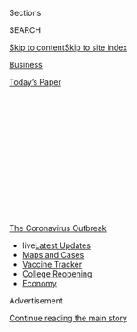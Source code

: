 <div id="app">

<div>

<div>

<div>

<div class="NYTAppHideMasthead css-1q2w90k e1suatyy0">

<div class="section css-ui9rw0 e1suatyy2">

<div class="css-eph4ug er09x8g0">

<div class="css-6n7j50">

</div>

<span class="css-1dv1kvn">Sections</span>

<div class="css-10488qs">

<span class="css-1dv1kvn">SEARCH</span>

</div>

[Skip to content](#site-content)[Skip to site
index](#site-index)

</div>

<div id="masthead-section-label" class="css-1wr3we4 eaxe0e00">

[Business](https://www.nytimes3xbfgragh.onion/section/business)

</div>

<div class="css-10698na e1huz5gh0">

</div>

</div>

<div id="masthead-bar-one" class="section hasLinks css-15hmgas e1csuq9d3">

<div class="css-uqyvli e1csuq9d0">

</div>

<div class="css-1uqjmks e1csuq9d1">

</div>

<div class="css-9e9ivx">

[](https://myaccount.nytimes3xbfgragh.onion/auth/login?response_type=cookie&client_id=vi)

</div>

<div class="css-1bvtpon e1csuq9d2">

[Today’s
Paper](https://www.nytimes3xbfgragh.onion/section/todayspaper)

</div>

</div>

</div>

</div>

<div data-aria-hidden="false">

<div id="site-content" data-role="main">

<div>

<div class="css-1aor85t" style="opacity:0.000000001;z-index:-1;visibility:hidden">

<div class="css-1hqnpie">

<div class="css-epjblv">

<span class="css-17xtcya">[Business](/section/business)</span><span class="css-x15j1o">|</span><span class="css-fwqvlz">The
United States Is Reopening Many of the Wrong
Schools</span>

</div>

<div class="css-k008qs">

<div class="css-1iwv8en">

<span class="css-18z7m18"></span>

<div>

</div>

</div>

<span class="css-1n6z4y">https://nyti.ms/2XqI8TE</span>

<div class="css-1705lsu">

<div class="css-4xjgmj">

<div class="css-4skfbu" data-role="toolbar" data-aria-label="Social Media Share buttons, Save button, and Comments Panel with current comment count" data-testid="share-tools">

  - 
  - 
  - 
  - 
    
    <div class="css-6n7j50">
    
    </div>

  - 

</div>

</div>

</div>

</div>

</div>

</div>

<div id="NYT_TOP_BANNER_REGION" class="css-13pd83m">

<div>

<div id="styln-prism-menu-1592847958612" class="section interactive-content interactive-size-medium css-1edisqu">

<div class="css-17ih8de interactive-body">

<div id="scroll-container" class="css-1gj85ro">

[<span class="styln-title-wrap"><span class="css-1pje3qr">The
Coronavirus</span><span class="css-1pje3qr">
Outbreak</span></span>](https://www.nytimes3xbfgragh.onion/news-event/coronavirus?action=click&pgtype=Article&state=default&region=TOP_BANNER&context=storylines_menu)

  - <span class="css-kqxiym" data-emphasize="true">live</span>[Latest
    Updates](https://www.nytimes3xbfgragh.onion/2020/08/03/world/coronavirus-covid-19.html?action=click&pgtype=Article&state=default&region=TOP_BANNER&context=storylines_menu)
  - [Maps and
    Cases](https://www.nytimes3xbfgragh.onion/interactive/2020/us/coronavirus-us-cases.html?action=click&pgtype=Article&state=default&region=TOP_BANNER&context=storylines_menu)
  - [Vaccine
    Tracker](https://www.nytimes3xbfgragh.onion/interactive/2020/science/coronavirus-vaccine-tracker.html?action=click&pgtype=Article&state=default&region=TOP_BANNER&context=storylines_menu)
  - [College
    Reopening](https://www.nytimes3xbfgragh.onion/2020/08/02/us/covid-college-reopening.html?action=click&pgtype=Article&state=default&region=TOP_BANNER&context=storylines_menu)
  - [Economy](https://www.nytimes3xbfgragh.onion/live/2020/08/03/business/stock-market-today-coronavirus?action=click&pgtype=Article&state=default&region=TOP_BANNER&context=storylines_menu)

</div>

</div>

</div>

</div>

</div>

<div id="top-wrapper" class="css-1sy8kpn">

<div id="top-slug" class="css-l9onyx">

Advertisement

</div>

[Continue reading the main
story](#after-top)

<div class="ad top-wrapper" style="text-align:center;height:100%;display:block;min-height:250px">

<div id="top" class="place-ad" data-position="top" data-size-key="top">

</div>

</div>

<div id="after-top">

</div>

</div>

<div>

<div id="sponsor-wrapper" class="css-1hyfx7x">

<div id="sponsor-slug" class="css-19vbshk">

Supported by

</div>

[Continue reading the main
story](#after-sponsor)

<div id="sponsor" class="ad sponsor-wrapper" style="text-align:center;height:100%;display:block">

</div>

<div id="after-sponsor">

</div>

</div>

<div class="css-186x18t">

economic View

</div>

<div class="css-1vkm6nb ehdk2mb0">

# The United States Is Reopening Many of the Wrong Schools

</div>

When it is safe enough to return to school, young children would benefit
the most. Yet financial pressures are pushing colleges to reopen most
rapidly, an economist says.

<div class="css-79elbk" data-testid="photoviewer-wrapper">

<div class="css-z3e15g" data-testid="photoviewer-wrapper-hidden">

</div>

<div class="css-1a48zt4 ehw59r15" data-testid="photoviewer-children">

![<span class="css-16f3y1r e13ogyst0" data-aria-hidden="true">An
elementary school in the Bronx closed in April because of the virus. New
York City schools are expected to reopen in the fall with hybrid
learning.</span><span class="css-cnj6d5 e1z0qqy90" itemprop="copyrightHolder"><span class="css-1ly73wi e1tej78p0">Credit...</span><span><span>Victor
J. Blue for The New York
Times</span></span></span>](https://static01.graylady3jvrrxbe.onion/images/2020/08/03/business/03Virus-View-01/merlin_171513666_77afb6d2-fcff-4e60-afd1-d509f326d13a-articleLarge.jpg?quality=75&auto=webp&disable=upscale)

</div>

</div>

<div class="css-18e8msd">

<div class="css-vp77d3 epjyd6m0">

<div class="css-1baulvz">

By <span class="css-1baulvz last-byline" itemprop="name">Susan
Dynarski</span>

</div>

</div>

  - 
    
    <div class="css-ld3wwf e16638kd2">
    
    Aug. 3,
    2020
    
    </div>

  - 
    
    <div class="css-4xjgmj">
    
    <div class="css-d8bdto" data-role="toolbar" data-aria-label="Social Media Share buttons, Save button, and Comments Panel with current comment count" data-testid="share-tools">
    
      - 
      - 
      - 
      - 
        
        <div class="css-6n7j50">
        
        </div>
    
      - 
    
    </div>
    
    </div>

</div>

</div>

<div class="section meteredContent css-1r7ky0e" name="articleBody" itemprop="articleBody">

<div class="css-1fanzo5 StoryBodyCompanionColumn">

<div class="css-53u6y8">

With [coronavirus
cases](https://www.nytimes3xbfgragh.onion/news-event/coronavirus)
spiking in [dozens of
states](https://www.nytimes3xbfgragh.onion/interactive/2020/07/09/us/coronavirus-cases-reopening-trends.html),
the prospect of anything resembling a normal school year is fading fast.

[Schools can’t safely
reopen](https://www.nytimes3xbfgragh.onion/2020/08/03/us/school-closing-coronavirus.html)
if infections are [exploding in the
communities](https://www.nytimes3xbfgragh.onion/interactive/2020/07/31/us/coronavirus-school-reopening-risk.html)
they serve.

But in regions where the pandemic appears to be under control, it is
most important to get the youngest children back into school buildings,
to stop the alarming slide in their learning. Older students, especially
those in college, are better equipped to cope with the difficulties of
online education.

That is the broad consensus among experts on back-to-school priorities.
But, as things stand now, much of the United States is preparing to do
exactly the opposite.

In many towns, college students are more likely than kindergartners to
return to school for in-person instruction. An example is my home of Ann
Arbor, Mich., where schoolchildren will be learning completely online
and university students will be attending at least some classes in
person.

</div>

</div>

<div class="css-1fanzo5 StoryBodyCompanionColumn">

<div class="css-53u6y8">

Fifteen of the [20 largest school
districts](https://www.edweek.org/ew/section/multimedia/school-districts-reopening-plans-a-snapshot.html)
are expected to be teaching fully online in the fall, according to data
collected by Education Week, a trade publication focused on education.
By contrast, among colleges, the pattern is reversed.
[Just 128](https://collegecrisis.shinyapps.io/dashboard/) — roughly 4
percent — of the nation’s thousands of colleges have announced plans to
hold classes solely online, according to data gathered by Davidson
College.

There are plenty of exceptions. At the elementary and secondary levels,
major school districts like [Hillsborough, Fla. (which includes Tampa)
and
Dallas](https://www.edweek.org/ew/section/multimedia/school-districts-reopening-plans-a-snapshot.html)
are planning to have students attend classes in person. New York City,
which has the nation’s largest school system, is trying to [have it both
ways](https://www.schools.nyc.gov/school-year-20-21/return-to-school-2020/welcome-to-the-2020-2021-school-year),
by having students split their learning between the classroom and the
home.

The Boston campus of the University of Massachusetts plans to [shift
classes completely
online](https://www.masslive.com/news/2020/07/here-are-the-fall-reopening-plans-for-the-25-largest-colleges-in-mass.html),
as do several of Harvard’s graduate programs. But most colleges are
welcoming students back to campus this fall, while enormous public
school districts like [Los Angeles
Unified](https://achieve.lausd.net/site/default.aspx?PageType=3&DomainID=4&ModuleInstanceID=4466&ViewID=6446EE88-D30C-497E-9316-3F8874B3E108&RenderLoc=0&FlexDataID=91406&PageID=1)
and [Philadelphia](https://www.philasd.org/coronavirus/schoolstart2020/)
are expected to have no children in their
buildings.

<div id="NYT_MAIN_CONTENT_1_REGION" class="css-9tf9ac">

<div>

<div id="styln-covid-updates-markets" class="section interactive-content interactive-size-medium css-1ftcdic">

<div class="css-17ih8de interactive-body">

<div id="styln-briefing-block">

<div class="briefing-block-header-section">

# [Latest Updates: Economy](https://www.nytimes3xbfgragh.onion/live/2020/08/03/business/stock-market-today-coronavirus?action=click&pgtype=Article&state=default&region=MAIN_CONTENT_1&context=storylines_live_updates)

</div>

<div class="briefing-block-lb-items">

<div class="briefing-block-update-time">

[10h
ago](https://www.nytimes3xbfgragh.onion/live/2020/08/03/business/stock-market-today-coronavirus?action=click&pgtype=Article&state=default&region=MAIN_CONTENT_1&context=storylines_live_updates#the-chicago-fed-president-says-its-up-to-congress-to-save-the-economy)

</div>

<div>

[The Chicago Fed president says it’s up to Congress to save the
economy.](https://www.nytimes3xbfgragh.onion/live/2020/08/03/business/stock-market-today-coronavirus?action=click&pgtype=Article&state=default&region=MAIN_CONTENT_1&context=storylines_live_updates#the-chicago-fed-president-says-its-up-to-congress-to-save-the-economy)

</div>

<div class="briefing-block-update-time">

[11h
ago](https://www.nytimes3xbfgragh.onion/live/2020/08/03/business/stock-market-today-coronavirus?action=click&pgtype=Article&state=default&region=MAIN_CONTENT_1&context=storylines_live_updates#faa-says-boeing-has-effectively-mitigated-defects-in-the-737-max)

</div>

<div>

[F.A.A. says Boeing has ‘effectively mitigated’ defects in the 737
Max.](https://www.nytimes3xbfgragh.onion/live/2020/08/03/business/stock-market-today-coronavirus?action=click&pgtype=Article&state=default&region=MAIN_CONTENT_1&context=storylines_live_updates#faa-says-boeing-has-effectively-mitigated-defects-in-the-737-max)

</div>

<div class="briefing-block-update-time">

[13h
ago](https://www.nytimes3xbfgragh.onion/live/2020/08/03/business/stock-market-today-coronavirus?action=click&pgtype=Article&state=default&region=MAIN_CONTENT_1&context=storylines_live_updates#small-businesses-got-emergency-loans-but-not-what-they-expected)

</div>

<div>

[Small businesses got emergency loans, but not what they
expected.](https://www.nytimes3xbfgragh.onion/live/2020/08/03/business/stock-market-today-coronavirus?action=click&pgtype=Article&state=default&region=MAIN_CONTENT_1&context=storylines_live_updates#small-businesses-got-emergency-loans-but-not-what-they-expected)

</div>

</div>

<div class="briefing-block-footer">

<div class="briefing-block-footer-meta">

[See more
updates](https://www.nytimes3xbfgragh.onion/live/2020/08/03/business/stock-market-today-coronavirus?action=click&pgtype=Article&state=default&region=MAIN_CONTENT_1&context=storylines_live_updates)

</div>

<div class="briefing-block-briefinglinks">

<span>More live coverage:</span>
[Global](https://www.nytimes3xbfgragh.onion/2020/08/03/world/coronavirus-covid-19.html?action=click&pgtype=Article&state=default&region=MAIN_CONTENT_1&context=storylines_live_updates)

</div>

</div>

</div>

</div>

</div>

</div>

</div>

A broad group of educators and health experts argue that young children
should be the first back in classrooms, partly because if a child
doesn’t learn to read, write and handle numbers early in primary
school, she or he may struggle for the rest of her or his life. And as a
practical matter, many young children can’t log themselves onto a
computer and learn independently, as university students can.

The educational needs of young children have economic implications. When
children learn at home, they need adults nearby to assist them. Affluent
families can afford to hire a nanny to supervise their children during
the school day, but most people cannot.

</div>

</div>

<div class="css-1fanzo5 StoryBodyCompanionColumn">

<div class="css-53u6y8">

Sometimes older siblings will help younger ones, which can interrupt
their own learning. But a lot of parents will have no option but to give
up work to watch their kids, which will hamper the economic recovery and
aggravate inequality in wealth and income. The economic case for getting
young children back to school first is therefore very strong.

But just because something makes sense, doesn’t mean it automatically
happens.

For colleges, competition for tuition dollars is pushing them to take
outsize risks to get students back on campus, while for public school
districts, inadequate funding — combined with the failure of government
to curb the coronavirus — is keeping them from getting children safely
back into school buildings.

Consider the plight of some American colleges. Most rely on tuition to
survive, though some schools have other revenue streams: Public
institutions get financial support [from their
states](https://research.collegeboard.org/trends/college-pricing/figures-tables/total-and-student-state-and-local-funding-and-public-enrollment-over-time)
and a [relatively small
number](https://research.collegeboard.org/pdf/2019-trendsincp-fig-19.pdf)
of private schools have enormous endowments that generate substantial
income.

Colleges without deep pockets — those that rely most heavily on tuition
— are at the greatest risk of extinction in this pandemic.

Many college administrators rightly fear they will lose students to
their competitors if they don’t hold out the promise of in-person
classes — which means opening their campuses. This creates what, in
economics, we call an immense coordination problem. The first colleges
to announce that they are teaching entirely online will risk a plunge in
enrollment and tuition revenue, so relatively few have been willing to
do so.

</div>

</div>

<div class="css-79elbk" data-testid="photoviewer-wrapper">

<div class="css-z3e15g" data-testid="photoviewer-wrapper-hidden">

</div>

<div class="css-1a48zt4 ehw59r15" data-testid="photoviewer-children">

![<span class="css-16f3y1r e13ogyst0" data-aria-hidden="true">The
University of California, Berkeley announced in late July that it would
be operating completely
online.</span><span class="css-cnj6d5 e1z0qqy90" itemprop="copyrightHolder"><span class="css-1ly73wi e1tej78p0">Credit...</span><span>Jeff
Chiu/Associated
Press</span></span>](https://static01.graylady3jvrrxbe.onion/images/2020/08/03/business/03Virus-View-02/merlin_170388108_9f877d20-218d-4f55-83f5-b730f9c1cc4d-articleLarge.jpg?quality=75&auto=webp&disable=upscale)

</div>

</div>

<div class="css-1fanzo5 StoryBodyCompanionColumn">

<div class="css-53u6y8">

The colleges that have bucked this trend tend not to face strong
competitive pressures. In California, the chancellor of the large,
statewide community college system recommended in May that these schools
should [go
online](https://www.cbs8.com/article/news/local/california/california-community-college-chancellor-endorses-going-online-only-this-fall/509-bab87578-c4be-4f25-bce7-58bdecf57c90).
This was a logical move, from an economic standpoint, because students
tend to choose the community college closest to their home, and that
reduces competition — Each college has market power in its area. A
community college in San Diego doesn’t worry about its students
decamping to a school in San Francisco.

</div>

</div>

<div class="css-1fanzo5 StoryBodyCompanionColumn">

<div class="css-53u6y8">

Two community college in Los Angeles might compete with each other,
however. But because the community colleges are part of a unified
system, [they can act in
concert](https://edsource.org/2020/some-california-colleges-decide-to-offer-all-fall-classes-online/630660)
and are not driven to risk the public health in order to compete for
students who prefer learning in person.

In contrast, the elite University of California campuses like Berkeley
and [Los Angeles](https://www.ucla.edu/) operate in a highly competitive
environment, vying with each other (and with top private colleges) for
the best students in the world.

Perhaps that’s why the University of California schools held out the
prospect of in-person classes [long after the community
colleges](https://www.sacbee.com/news/politics-government/capitol-alert/article244116777.html).
The University of California, Berkeley only [announced in late
July](https://www.berkeleyside.com/2020/07/21/uc-berkeley-online-covid-19-fall-semester)
that it would be operating completely online, while U.C.L.A. [revealed
in
mid-June](https://newsroom.ucla.edu/releases/preparations-for-the-2020-21-academic-year)
that it was planning to teach just about one-fifth of its classes in
person or in a hybrid format.

If competition for students is preventing many colleges from making
choices that would benefit the public, constrained public revenue
streams are behind the existential challenge for schools that educate
younger students.

Because of the crisis, budgets are being slashed just as costs are
rising. Schools that hope to reopen safely need a steady supply of masks
and sanitizer; upgraded ventilation systems; more school buses and
drivers; a robust system of testing and tracing; and lots of extra real
estate for social distancing. But the tax revenues that fund schools are
drying up in the economic downturn. Elementary and secondary schools
typically [eat up 22
percent](https://www.pgpf.org/blog/2020/07/pandemic-budget-crunch-could-force-states-to-slash-social-services-education-police-budgets-and-more)
of state and local budgets. Across the United States, state and local
governments could face shortfalls this year [estimated to total more
than $700
billion](https://www.forbes.com/sites/lizfarmer/2020/07/14/trump-cant-withhold-education-funding-but-schools-could-face-a-funding-crisis-anyway/#_blank).
And [nearly every state has a balanced budget
requirement](https://www.pgpf.org/blog/2020/07/pandemic-budget-crunch-could-force-states-to-slash-social-services-education-police-budgets-and-more)
that precludes using borrowing to get through this crunch.

Without extensive investment in safety measures, virus outbreaks will
most likely close any school that opens its doors. And with Congress
headed toward its August vacation, it’s unlikely that fresh funds will
start flowing to local schools soon. In this environment, it is not
surprising that many districts are deciding not to reopen classrooms,
and that many teachers are [protesting when asked to
return](https://www.nytimes3xbfgragh.onion/2020/07/29/us/teacher-union-school-reopening-coronavirus.html?searchResultPosition=1).

The decisions of schools reverberate beyond the classroom, affecting the
broader economy. And, like the pandemic itself, the effects spill across
city and state lines, with the choices in one place constraining the
ability of businesses in another to survive. A pandemic is exactly the
type of interstate, multisector challenge that an active federal
government is built for.

</div>

</div>

<div class="css-1fanzo5 StoryBodyCompanionColumn">

<div class="css-53u6y8">

By now, in many places, it’s already too late to undertake the enormous
preparation needed to open classrooms to young children this fall. That
could change in the unlikely event of a big and immediate infusion of
federal funding.

This assumes, of course, that the government has succeeded in
suppressing the pandemic *outside* of schools. If the coronavirus is
raging unchecked through a region, no amount of funding can make it safe
for children to be in school.

Susan Dynarski is a professor of education, public policy and economics
at the University of Michigan. Follow her on Twitter @dynarski

</div>

</div>

<div>

</div>

</div>

<div>

</div>

<div>

</div>

<div>

</div>

<div>

<div id="bottom-wrapper" class="css-1ede5it">

<div id="bottom-slug" class="css-l9onyx">

Advertisement

</div>

[Continue reading the main
story](#after-bottom)

<div id="bottom" class="ad bottom-wrapper" style="text-align:center;height:100%;display:block;min-height:90px">

</div>

<div id="after-bottom">

</div>

</div>

</div>

</div>

</div>

## Site Index

<div>

</div>

## Site Information Navigation

  - [© <span>2020</span> <span>The New York Times
    Company</span>](https://help.nytimes3xbfgragh.onion/hc/en-us/articles/115014792127-Copyright-notice)

<!-- end list -->

  - [NYTCo](https://www.nytco.com/)
  - [Contact
    Us](https://help.nytimes3xbfgragh.onion/hc/en-us/articles/115015385887-Contact-Us)
  - [Work with us](https://www.nytco.com/careers/)
  - [Advertise](https://nytmediakit.com/)
  - [T Brand Studio](http://www.tbrandstudio.com/)
  - [Your Ad
    Choices](https://www.nytimes3xbfgragh.onion/privacy/cookie-policy#how-do-i-manage-trackers)
  - [Privacy](https://www.nytimes3xbfgragh.onion/privacy)
  - [Terms of
    Service](https://help.nytimes3xbfgragh.onion/hc/en-us/articles/115014893428-Terms-of-service)
  - [Terms of
    Sale](https://help.nytimes3xbfgragh.onion/hc/en-us/articles/115014893968-Terms-of-sale)
  - [Site
    Map](https://spiderbites.nytimes3xbfgragh.onion)
  - [Help](https://help.nytimes3xbfgragh.onion/hc/en-us)
  - [Subscriptions](https://www.nytimes3xbfgragh.onion/subscription?campaignId=37WXW)

</div>

</div>

</div>

</div>
